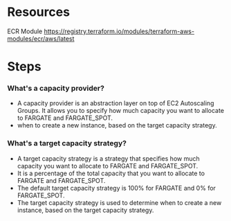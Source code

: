 # Resources

ECR Module 
https://registry.terraform.io/modules/terraform-aws-modules/ecr/aws/latest



# Steps 

### What's a capacity provider? 
- A capacity provider is an abstraction layer on top of EC2 Autoscaling Groups. It allows you to specify how much capacity you want to allocate to FARGATE and FARGATE_SPOT. 
- when to create a new instance, based on the target capacity strategy.

### What's a target capacity strategy? 
- A target capacity strategy is a strategy that specifies how much capacity you want to allocate to FARGATE and FARGATE_SPOT. 
- It is a percentage of the total capacity that you want to allocate to FARGATE and FARGATE_SPOT. 
- The default target capacity strategy is 100% for FARGATE and 0% for FARGATE_SPOT. 
- The target capacity strategy is used to determine when to create a new instance, based on the target capacity strategy.
